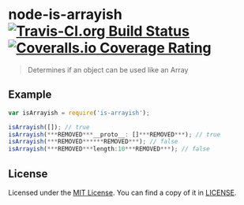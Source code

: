 # node-is-arrayish [![Travis-CI.org Build Status](https://img.shields.io/travis/Qix-/node-is-arrayish.svg?style=flat-square)](https://travis-ci.org/Qix-/node-is-arrayish) [![Coveralls.io Coverage Rating](https://img.shields.io/coveralls/Qix-/node-is-arrayish.svg?style=flat-square)](https://coveralls.io/r/Qix-/node-is-arrayish)
> Determines if an object can be used like an Array

## Example
```javascript
var isArrayish = require('is-arrayish');

isArrayish([]); // true
isArrayish(***REMOVED***__proto__: []***REMOVED***); // true
isArrayish(***REMOVED******REMOVED***); // false
isArrayish(***REMOVED***length:10***REMOVED***); // false
```

## License
Licensed under the [MIT License](http://opensource.org/licenses/MIT).
You can find a copy of it in [LICENSE](LICENSE).
